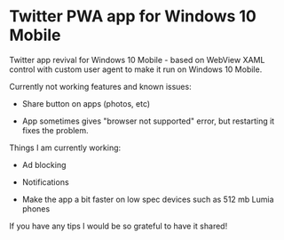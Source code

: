 # Twitter PWA app for Windows 10 Mobile

Twitter app revival for Windows 10 Mobile - based on WebView XAML control with custom user agent to make it run on Windows 10 Mobile.

Currently not working features and known issues:

- Share button on apps (photos, etc)

- App sometimes gives "browser not supported" error, but restarting it fixes the problem.

Things I am currently working:

- Ad blocking

- Notifications

- Make the app a bit faster on low spec devices such as 512 mb Lumia phones

If you have any tips I would be so grateful to have it shared!

